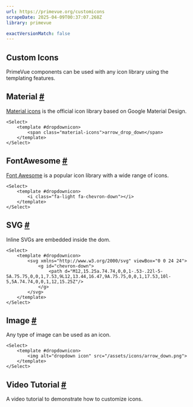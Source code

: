 ```yaml
---
url: https://primevue.org/customicons
scrapeDate: 2025-04-09T00:37:07.268Z
library: primevue

exactVersionMatch: false
---
```


## Custom Icons

PrimeVue components can be used with any icon library using the templating features.

## Material [#](_customicons_.md#material)

[Material icons](https://fonts.google.com/icons) is the official icon library based on Google Material Design.
```
<Select>
    <template #dropdownicon>
        <span class="material-icons">arrow_drop_down</span>
    </template>
</Select>
```
## FontAwesome [#](_customicons_.md#fontawesome)

[Font Awesome](https://fontawesome.com/) is a popular icon library with a wide range of icons.
```
<Select>
    <template #dropdownicon>
        <i class="fa-light fa-chevron-down"></i>
    </template>
</Select>
```
## SVG [#](_customicons_.md#svg)

Inline SVGs are embedded inside the dom.
```
<Select>
    <template #dropdownicon>
        <svg xmlns="http://www.w3.org/2000/svg" viewBox="0 0 24 24">
            <g id="chevron-down">
                <path d="M12,15.25a.74.74,0,0,1-.53-.22l-5-5A.75.75,0,0,1,7.53,9L12,13.44,16.47,9A.75.75,0,0,1,17.53,10l-5,5A.74.74,0,0,1,12,15.25Z"/>
            </g>
        </svg>
    </template>
</Select>
```
## Image [#](_customicons_.md#image)

Any type of image can be used as an icon.
```
<Select>
    <template #dropdownicon>
        <img alt="dropdown icon" src="/assets/icons/arrow_down.png">
    </template>
</Select>
```
## Video Tutorial [#](_customicons_.md#video)

A video tutorial to demonstrate how to customize icons.